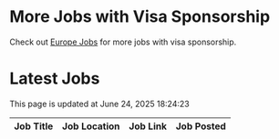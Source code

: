# More Jobs with Visa Sponsorship

Check out [Europe Jobs](https://github.com/sureshparimi/europejobs#latest-jobs) for more jobs with visa sponsorship.

# Latest Jobs

This page is updated at June 24, 2025 18:24:23

| Job Title | Job Location | Job Link | Job Posted |
| --- | --- | --- | --- |

